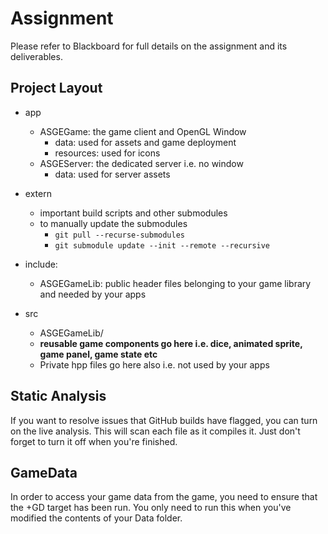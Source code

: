 # Assignment 

Please refer to Blackboard for full details on the assignment and its 
deliverables.

Project Layout
------
* app
  * ASGEGame: the game client and OpenGL Window
    * data: used for assets and game deployment
    * resources: used for icons 
  * ASGEServer: the dedicated server i.e. no window
    * data: used for server assets
    
* extern
  * important build scripts and other submodules
  * to manually update the submodules
    * `git pull --recurse-submodules`
    * `git submodule update --init --remote --recursive`
  
* include:
  * ASGEGameLib: public header files belonging to your game library and needed by your apps

* src 
  * ASGEGameLib/
  * **reusable game components go here i.e. dice, animated sprite, game panel, game state  etc** 
  * Private hpp files go here also i.e. not used by your apps
   
   
Static Analysis
------
If you want to resolve issues that GitHub builds have flagged, you can turn
on the live analysis. This will scan each file as it compiles it. Just don't
forget to turn it off when you're finished.

GameData
------
In order to access your game data from the game, you need to ensure that the +GD 
target has been run. You only need to run this when you've modified the contents
of your Data folder.
